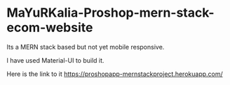 # MaYuRKalia-Proshop-mern-stack-ecom-website

Its a MERN stack based but not yet mobile responsive.

I have used Material-UI to build it.

Here is the link to it https://proshopapp-mernstackproject.herokuapp.com/
